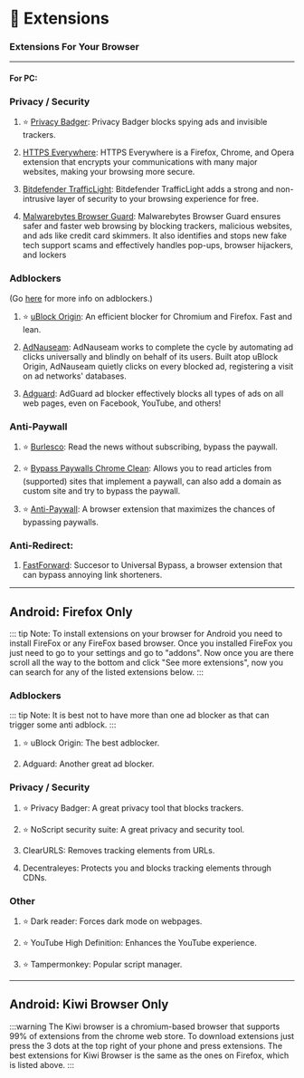 # 🧩 Extensions
### Extensions For Your Browser

***

#### For PC:

### **Privacy / Security**

1. ⭐ [Privacy Badger](https://www.eff.org/privacybadger): Privacy Badger blocks spying ads and invisible trackers.

2. [HTTPS Everywhere](https://www.eff.org/https-everywhere): HTTPS Everywhere is a Firefox, Chrome, and Opera extension that encrypts your communications with many major websites, making your browsing more secure.

3. [Bitdefender TrafficLight](https://www.bitdefender.com/solutions/trafficlight.html): Bitdefender TrafficLight adds a strong and non-intrusive layer of security to your browsing experience for free.

4. [Malwarebytes Browser Guard](https://www.malwarebytes.com/browserguard): Malwarebytes Browser Guard ensures safer and faster web browsing by blocking trackers, malicious websites, and ads like credit card skimmers. It also identifies and stops new fake tech support scams and effectively handles pop-ups, browser hijackers, and lockers

### **Adblockers**

(Go [here](https://www.rentry.org/adblockers) for more info on adblockers.) 

1. ⭐ [uBlock Origin](https://github.com/gorhill/uBlock): An efficient blocker for Chromium and Firefox. Fast and lean.

2. [AdNauseam](https://adnauseam.io/): AdNauseam works to complete the cycle by automating ad clicks universally and blindly on behalf of its users. Built atop uBlock Origin, AdNauseam quietly clicks on every blocked ad, registering a visit on ad networks' databases.

3. [Adguard](https://adguard.com/en/adguard-browser-extension/overview.html): AdGuard ad blocker effectively blocks all types of ads on all web pages, even on Facebook, YouTube, and others!

### **Anti-Paywall**

1. ⭐ [Burlesco](https://burles.co/en/): Read the news without subscribing, bypass the paywall.

2. ⭐ [Bypass Paywalls Chrome Clean](https://gitlab.com/magnolia1234/bypass-paywalls-chrome-clean): Allows you to read articles from (supported) sites that implement a paywall, can also add a domain as custom site and try to bypass the paywall.

3. ⭐ [Anti-Paywall](https://github.com/nextgens/anti-paywall): A browser extension that maximizes the chances of bypassing paywalls.

### **Anti-Redirect:**

1. [FastForward](https://github.com/FastForwardTeam/FastForward): Succesor to Universal Bypass, a browser extension that can bypass annoying link shorteners.

***

## Android: Firefox Only

::: tip Note: To install extensions on your browser for Android you need to install FireFox or any FireFox based browser. Once you installed FireFox you just need to go to your settings and go to "addons". Now once you are there scroll all the way to the bottom and click "See more extensions", now you can search for any of the listed extensions below.
:::

### **Adblockers**

::: tip Note: It is best not to have more than one ad blocker as that can trigger some anti adblock. 
:::

1. ⭐ uBlock Origin: The best adblocker.

2. Adguard: Another great ad blocker.

### **Privacy / Security**

1. ⭐ Privacy Badger: A great privacy tool that blocks trackers.

2. ⭐ NoScript security suite: A great privacy and security tool.

3. ClearURLS: Removes tracking elements from URLs.

4. Decentraleyes: Protects you and blocks tracking elements through CDNs.

### **Other**

1. ⭐ Dark reader: Forces dark mode on webpages.

2. ⭐ YouTube High Definition: Enhances the YouTube experience.

3. ⭐ Tampermonkey: Popular script manager.

***

## Android: Kiwi Browser Only

:::warning The Kiwi browser is a chromium-based browser that supports 99% of extensions from the chrome web store. To download extensions just press the 3 dots at the top right of your phone and press extensions. The best extensions for Kiwi Browser is the same as the ones on Firefox, which is listed above.
:::












